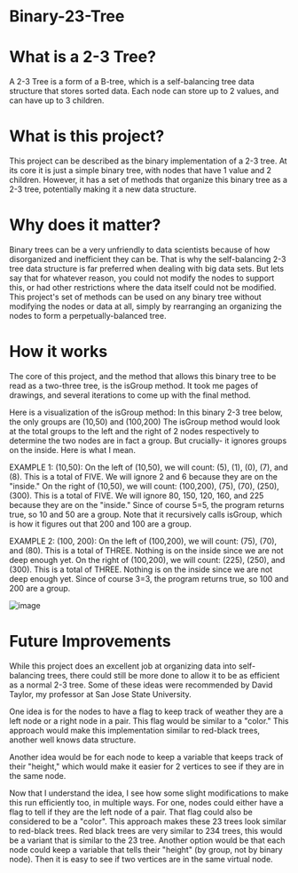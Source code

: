 # Binary-23-Tree

# What is a 2-3 Tree?
A 2-3 Tree is a form of a B-tree, which is a self-balancing tree data structure that stores sorted data. Each node can store up to 2 values, and can have up to 3 children. 

# What is this project?
This project can be described as the binary implementation of a 2-3 tree. At its core it is just a simple binary tree, with nodes that have 1 value and 2 children. However, it has a set of methods that organize this binary tree as a 2-3 tree, potentially making it a new data structure. 

# Why does it matter?
Binary trees can be a very unfriendly to data scientists because of how disorganized and inefficient they can be. That is why the self-balancing 2-3 tree data structure is far preferred when dealing with big data sets. But lets say that for whatever reason, you could not modify the nodes to support this, or had other restrictions where the data itself could not be modified. This project's set of methods can be used on any binary tree without modifying the nodes or data at all, simply by rearranging an organizing the nodes to form a perpetually-balanced tree. 

# How it works
The core of this project, and the method that allows this binary tree to be read as a two-three tree, is the isGroup method. It took me pages of drawings, and several iterations to come up with the final method. 

Here is a visualization of the isGroup method:
In this binary 2-3 tree below, the only groups are (10,50) and (100,200) The isGroup method would look at the total groups to the left and the right of 2 nodes respectively to determine the two nodes are in fact a group. But crucially- it ignores groups on the inside. Here is what I mean. 

EXAMPLE 1:
(10,50): 
On the left of (10,50), we will count: (5), (1), (0), (7), and (8). This is a total of FIVE. We will ignore 2 and 6 because they are on the "inside." 
On the right of (10,50), we will count: (100,200), (75), (70), (250), (300). This is a total of FIVE. We will ignore 80, 150, 120, 160, and 225 because they are on the "inside." 
Since of course 5=5, the program returns true, so 10 and 50 are a group. Note that it recursively calls isGroup, which is how it figures out that 200 and 100 are a group.

EXAMPLE 2: 
(100, 200):
On the left of (100,200), we will count: (75), (70), and (80). This is a total of THREE. Nothing is on the inside since we are not deep enough yet.
On the right of (100,200), we will count: (225), (250), and (300). This is a total of THREE. Nothing is on the inside since we are not deep enough yet.
Since of course 3=3, the program returns true, so 100 and 200 are a group.

![image](https://user-images.githubusercontent.com/30671624/188293013-864cbcf2-463a-4120-8fa1-cc4e9eef5909.png)

# Future Improvements
While this project does an excellent job at organizing data into self-balancing trees, there could still be more done to allow it to be as efficient as a normal 2-3 tree. Some of these ideas were recommended by David Taylor, my professor at San Jose State University.

One idea is for the nodes to have a flag to keep track of weather they are a left node or a right node in a pair. This flag would be similar to a "color." This approach would make this implementation similar to red-black trees, another well knows data structure. 

Another idea would be for each node to keep a variable that keeps track of their "height," which would make it easier for 2 vertices to see if they are in the same node. 

Now that I understand the idea, I see how some slight modifications to make this run efficiently too, in multiple ways.  For one, nodes could either have a flag to tell if they are the left node of a pair.  That flag could also be considered to be a "color".  This approach makes these 23 trees look similar to red-black trees.  Red black trees are very similar to 234 trees, this would be a variant that is similar to the 23 tree.  Another option would be that each node could keep a variable that tells their "height" (by group, not by binary node).  Then it is easy to see if two vertices are in the same virtual node.
